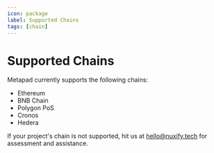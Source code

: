 ```yaml
---
icon: package
label: Supported Chains
tags: [chain]
---
```


# Supported Chains

Metapad currently supports the following chains:

- Ethereum
- BNB Chain
- Polygon PoS
- Cronos
- Hedera

If your project's chain is not supported, hit us at hello@nuxify.tech for assessment and assistance.

